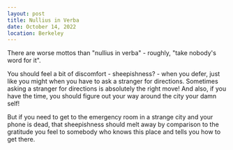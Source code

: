 ```yaml
---
layout: post
title: Nullius in Verba
date: October 14, 2022
location: Berkeley
---
```


There are worse mottos than "nullius in verba" - roughly, "take nobody's word for it".

You should feel a bit of discomfort - sheepishness? - when you defer, just like
you might when you have to ask a stranger for directions. Sometimes asking a
stranger for directions is absolutely the right move! And also, if you have the
time, you should figure out your way around the city your damn self!

But if you need to get to the emergency room in a strange city and your phone
is dead, that sheepishness should melt away by comparison to the gratitude you
feel to somebody who knows this place and tells you how to get there.
